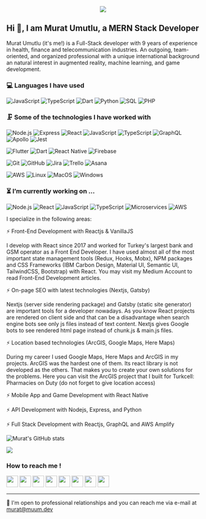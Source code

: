 
<p align="center"> 
  <img src="https://profile-counter.glitch.me/muum/count.svg" />
</p>

## Hi 👋, I am Murat Umutlu, a MERN Stack Developer

Murat Umutlu (it's me!) is a Full-Stack developer with 9 years of experience in health, finance and telecommunication industries. An outgoing, team-oriented, and organized professional with a unique international background an natural interest in augmented reality, machine learning, and game development.


### 💻 Languages I have used


![JavaScript](https://img.shields.io/badge/-JavaScript-333333?style=flat&logo=javascript)
![TypeScript](https://img.shields.io/badge/-TypeScript-333333?style=flat&logo=typescript)
![Dart](https://img.shields.io/badge/-Dart-333333?style=flat&logo=dart)
![Python](https://img.shields.io/badge/-Python-333333?style=flat&logo=python)
![SQL](https://img.shields.io/badge/-SQL-333333?style=flat&logo=postgresql)
![PHP](https://img.shields.io/badge/-PHP-333333?style=flat&logo=php)


### 🗜 Some of the technologies I have worked with
![Node.js](https://img.shields.io/badge/-Node.js-333333?style=flat&logo=node.js&logoColor=339933)
![Express](http://img.shields.io/badge/-Expressjs-333333?style=flat&logo=javascript)
![React](https://img.shields.io/badge/-React-333333?style=flat&logo=React&logoColor=61DAFB)
![JavaScript](https://img.shields.io/badge/-JavaScript-333333?style=flat&logo=javascript)
![TypeScript](https://img.shields.io/badge/-TypeScript-333333?style=flat&logo=typescript)
![GraphQL](https://img.shields.io/badge/-Graphql-333333?style=flat&logo=graphql)
![Apollo](http://img.shields.io/badge/-Apollo-333333?style=flat&logo=graphql)
![Jest](http://img.shields.io/badge/-Jest-333333?style=flat&logo=jest)

![Flutter](http://img.shields.io/badge/-Flutter-333333?style=flat&logo=flutter)
![Dart](https://img.shields.io/badge/-Dart-333333?style=flat&logo=dart)
![React Native](http://img.shields.io/badge/-React%20Native-333333?style=flat&logo=react)
![Firebase](http://img.shields.io/badge/-Firebase-333333?style=flat&logo=firebase)

![Git](https://img.shields.io/badge/-Git-333333?style=flat&logo=git&logoColor=F05032)
![GitHub](https://img.shields.io/badge/-GitHub-333333?style=flat&logo=github&logoColor=FFFFFF)
![Jira](https://img.shields.io/badge/-Jira-333333?style=flat&logo=jira-software&logoColor=white&logoColor=0052CC)
![Trello](http://img.shields.io/badge/-Trello-333333?style=flat&logo=trello)
![Asana](http://img.shields.io/badge/-Asana-333333?style=flat&logo=asana)

![AWS](http://img.shields.io/badge/-AWS-333333?style=flat&logo=amazon)
![Linux](https://img.shields.io/badge/-Linux-333333?style=flat&logo=linux&logoColor=FCC624)
![MacOS](http://img.shields.io/badge/-Mac%20OS-333333?style=flat&logo=apple)
![Windows](http://img.shields.io/badge/-Windows-333333?style=flat&logo=windows)


### ⏳ I’m currently working on ...

![Node.js](https://img.shields.io/badge/-Node.js-333333?style=flat&logo=node.js&logoColor=339933)
![React](https://img.shields.io/badge/-React-333333?style=flat&logo=React&logoColor=61DAFB)
![JavaScript](https://img.shields.io/badge/-JavaScript-333333?style=flat&logo=javascript)
![TypeScript](https://img.shields.io/badge/-TypeScript-333333?style=flat&logo=typescript)
![Microservices](http://img.shields.io/badge/-Microservices-333333?style=flat&logo=microservices)
![AWS](http://img.shields.io/badge/-AWS-333333?style=flat&logo=amazon)


I specialize in the following areas:

⚡ Front-End Development with Reactjs & VanillaJS

I develop with React since 2017 and worked for Turkey's largest bank and GSM operator as a Front End Developer. I have used almost all of the most important state management tools (Redux, Hooks, Mobx), NPM packages and CSS Frameworks (IBM Carbon Design, Material UI, Semantic UI, TailwindCSS, Bootstrap) with React. You may visit my Medium Account to read Front-End Development articles.

⚡ On-page SEO with latest technologies (Nextjs, Gatsby)

Nextjs (server side rendering package) and Gatsby (static site generator) are important tools for a developer nowadays. As you know React projects are rendered on client side and that can be a disadvantage when search engine bots see only js files instead of text content. Nextjs gives Google bots to see rendered html page instead of chunk.js & main.js files.

⚡ Location based technologies (ArcGIS, Google Maps, Here Maps)

During my career I used Google Maps, Here Maps and ArcGIS in my projects. ArcGIS was the hardest one of them. Its react library is not developed as the others. That makes you to create your own solutions for the problems. Here you can visit the ArcGIS project that I built for Turkcell: Pharmacies on Duty (do not forget to give location access)

⚡ Mobile App and Game Development with React Native

⚡ API Development with Nodejs, Express, and Python

⚡ Full Stack Development with Reactjs, GraphQL and AWS Amplify

![Murat's GitHub stats](https://github-readme-stats.vercel.app/api?username=muum&show_icons=true&theme=tokyonight)

<img align="center" src="https://github-readme-stats.vercel.app/api/top-langs/?username=muum&layout=compact&theme=onedark&hide=html,jupyter+notebook,java,objective-c" />	

### How to reach me !

[<img height="30" src="https://img.shields.io/badge/twitter-%231DA1F2.svg?&style=flat&logo=twitter&logoColor=white" />][Twitter]
[<img height="30" src = "https://img.shields.io/badge/gmail-c14438?&style=flat&logo=gmail&logoColor=white">][gmail] 
[<img height="30" src="https://img.shields.io/badge/linkedin-blue.svg?&style=flat&logo=linkedin&logoColor=white" />][LinkedIn]
[<img height="30" src="https://img.shields.io/badge/-Medium-000000.svg?&style=flat&logo=Medium&logoColor=white" />][Medium]
[<img height="30" src="https://img.shields.io/badge/DEV.TO-%230A0A0A.svg?&style=flat&logo=dev-dot-to" />][Dev]
[<img height="30" src="https://img.shields.io/badge/-Stackoverflow-ffffff?style=flat&logo=stackoverflow" />][Stackoverflow]
[<img height="30" src = "https://img.shields.io/badge/Facebook-036be4.svg?&style=fflat&logo=facebook&logoColor=white">][Facebook]
[<img height="30" src = "https://img.shields.io/badge/-Telegram-2CA5E0?style=flat&logo=telegram&logoColor=white">][Telegram]
<br />
<hr />

[Twitter]: https://twitter.com/muumdev
[gmail]: mailto:murat@muum.dev
[Linkedin]: https://www.linkedin.com/in/muratumutlu
[Medium]: https://muumdev.medium.com
[Dev]: https://dev.to/muumdev
[Stackoverflow]: https://stackoverflow.com/users/3732114
[Facebook]: https://www.facebook.com/muumdev
[Telegram]: https://t.me/muumdev

💬 I'm open to professional relationships and you can reach me via e-mail at murat@muum.dev
